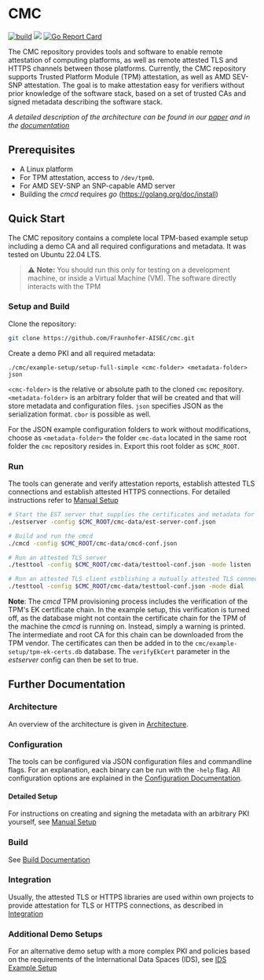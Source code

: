 # CMC

[![build](https://github.com/Fraunhofer-AISEC/cmc/actions/workflows/build.yml/badge.svg)](https://github.com/Fraunhofer-AISEC/cmc/actions/workflows/build.yml)
[![](https://godoc.org/github.com/Fraunhofer-AISEC/cmc?status.svg)](https://pkg.go.dev/github.com/Fraunhofer-AISEC/cmc)
[![Go Report Card](https://goreportcard.com/badge/github.com/Fraunhofer-AISEC/cmc)](https://goreportcard.com/report/github.com/Fraunhofer-AISEC/cmc)

The CMC repository provides tools and software to enable remote attestation of computing platforms,
as well as remote attested TLS and HTTPS channels between those platforms. Currently, the CMC
repository supports Trusted Platform Module (TPM) attestation, as well as AMD SEV-SNP attestation.
The goal is to make attestation easy for verifiers without prior knowledge of the software stack,
based on a set of trusted CAs and signed metadata describing the software stack.

*A detailed description of the architecture can be found in our*
*[paper](https://dl.acm.org/doi/pdf/10.1145/3600160.3600171) and in the*
*[documentation](doc/Architecture.md)*

## Prerequisites

- A Linux platform
- For TPM attestation, access to `/dev/tpm0`.
- For AMD SEV-SNP an SNP-capable AMD server
- Building the *cmcd* requires *go* (https://golang.org/doc/install)

## Quick Start

The CMC repository contains a complete local TPM-based example setup including a demo CA and all
required configurations and metadata. It was tested on Ubuntu 22.04 LTS.

> :warning: **Note:** You should run this only for testing on a development machine, or inside
> a Virtual Machine (VM). The software directly interacts with the TPM

### Setup and Build

Clone the repository:
```sh
git clone https://github.com/Fraunhofer-AISEC/cmc.git
```
Create a demo PKI and all required metadata:
```
./cmc/example-setup/setup-full-simple <cmc-folder> <metadata-folder> json
```
`<cmc-folder>` is the relative or absolute path to the cloned `cmc` repository.
`<metadata-folder>` is an arbitrary folder that will be created and that will store metadata and
configuration files. `json` specifies JSON as the serialization format. `cbor` is possible as well.

For the JSON example configuration folders to work without modifications, choose as `<metadata-folder>`
the folder `cmc-data` located in the same root folder the `cmc` repository resides in.
Export this root folder as `$CMC_ROOT`.

### Run

The tools can generate and verify attestation reports, establish attested TLS connections and
establish attested HTTPS connections. For detailed instructions refer to
[Manual Setup](./doc/manual-setup.md)

```sh
# Start the EST server that supplies the certificates and metadata for the cmcd
./estserver -config $CMC_ROOT/cmc-data/est-server-conf.json

# Build and run the cmcd
./cmcd -config $CMC_ROOT/cmc-data/cmcd-conf.json

# Run an attested TLS server
./testtool -config $CMC_ROOT/cmc-data/testtool-conf.json -mode listen

# Run an attested TLS client estblishing a mutually attested TLS connection to the server
./testtool -config $CMC_ROOT/cmc-data/testtool-conf.json -mode dial
```

**Note**: The *cmcd* TPM provisioning process includes the verification of the TPM's EK certificate
chain. In the example setup, this verification is turned off, as the database might not contain
the certificate chain for the TPM of the machine the *cmcd* is running on. Instead, simply a
warning is printed. The intermediate and root CA for this chain can be downloaded from the TPM
vendor. The certificates can then be added in to the `cmc/example-setup/tpm-ek-certs.db`
database. The `verifyEkCert` parameter in the *estserver* config can then be set to true.

## Further Documentation

### Architecture

An overview of the architecture is given in [Architecture](./doc/Architecture.md).

### Configuration

The tools can be configured via JSON configuration files and commandline flags. For an explanation,
each binary can be run with the `-help` flag. All configuration options are explained in the
[Configuration Documentation](./doc/configuration.md).

#### Detailed Setup

For instructions on creating and signing the metadata with an arbitrary PKI yourself,
see [Manual Setup](./doc/manual-setup.md)

### Build

See [Build Documentation](./doc/build.md)

### Integration

Usually, the attested TLS or HTTPS libraries are used within own projects to provide attestation
for TLS or HTTPS connections, as described in [Integration](./doc/integration.md)

### Additional Demo Setups

For an alternative demo setup with a more complex PKI and policies based on the requirements of
the International Data Spaces (IDS), see [IDS Example Setup](./doc/ids-example-setup.md)

